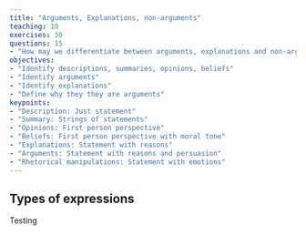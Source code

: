 ```yaml
---
title: "Arguments, Explanations, non-arguments"
teaching: 10
exercises: 30
questions: 15
- "How may we differentiate between arguments, explanations and non-arguments?"
objectives:
- "Identify descriptions, summaries, opinions, beliefs"
- "Identify arguments"
- "Identify explanations"
- "Define why they they are arguments"
keypoints:
- "Description: Just statement"
- "Summary: Strings of statements"
- "Opinions: First person perspective"
- "Beliefs: First person perspective with moral tone"
- "Explanations: Statement with reasons"
- "Arguments: Statement with reasons and persuasion"
- "Rhetorical manipulations: Statement with emotions"
---
```

## Types of expressions
Testing
